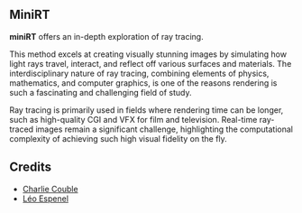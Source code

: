 ## MiniRT

**miniRT** offers an in-depth exploration of ray tracing.

This method excels at creating visually stunning images by simulating how light rays travel, 
interact, and reflect off various surfaces and materials.
The interdisciplinary nature of ray tracing, combining elements of physics, mathematics, and computer graphics, 
is one of the reasons rendering is such a fascinating and challenging field of study.

Ray tracing is primarily used in fields where rendering time can be longer, such as high-quality CGI and VFX for film and television.
Real-time ray-traced images remain a significant challenge, highlighting the computational complexity of achieving such high visual fidelity on the fly.

## Credits

- [Charlie Couble](https://github.com/c-couble)
- [Léo Espenel](https://github.com/lespenel)

